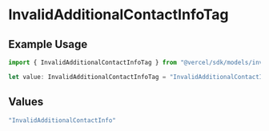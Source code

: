 # InvalidAdditionalContactInfoTag

## Example Usage

```typescript
import { InvalidAdditionalContactInfoTag } from "@vercel/sdk/models/invalidadditionalcontactinfo.js";

let value: InvalidAdditionalContactInfoTag = "InvalidAdditionalContactInfo";
```

## Values

```typescript
"InvalidAdditionalContactInfo"
```